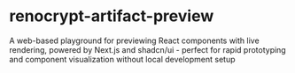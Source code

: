 # renocrypt-artifact-preview
A web-based playground for previewing React components with live rendering, powered by Next.js and shadcn/ui - perfect for rapid prototyping and component visualization without local development setup
